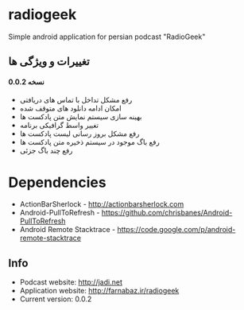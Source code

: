radiogeek
=========

Simple android application for persian podcast "RadioGeek"

## تغییرات و ویژگی ها
#### نسخه 0.0.2
- رفع مشکل تداخل با تماس های دریافتی
- امکان ادامه دانلود های متوقف شده
- بهینه سازی سیستم نمایش متن پادکست ها
- تغییر واسط گرافیکی برنامه
- رفع مشکل بروز رسانی لیست پادکست ها
- رفع باگ موجود در سیستم ذخیره متن پادکست ها
- رفع چند باگ جزئی


Dependencies
============
- ActionBarSherlock - http://actionbarsherlock.com
- Android-PullToRefresh - https://github.com/chrisbanes/Android-PullToRefresh
- Android Remote Stacktrace - https://code.google.com/p/android-remote-stacktrace

## Info

- Podcast website: http://jadi.net
- Application website: http://farnabaz.ir/radiogeek
- Current version: 0.0.2
